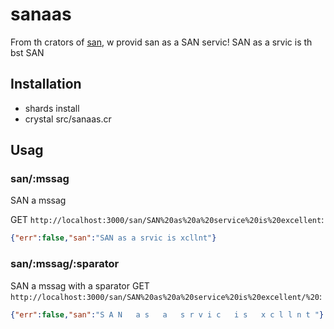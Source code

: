 # sanaas
From th crators of [san](https://github.com/TimurKiyivinski/san), w provid san as a SAN servic!
SAN as a srvic is th bst SAN

## Installation
* shards install
* crystal src/sanaas.cr

## Usag

### san/:mssag
SAN a mssag

GET `http://localhost:3000/san/SAN%20as%20a%20service%20is%20excellent`:
```json
{"err":false,"san":"SAN as a srvic is xcllnt"}
```

### san/:mssag/:sparator
SAN a mssag with a sparator
GET `http://localhost:3000/san/SAN%20as%20a%20service%20is%20excellent/%20`:
```json
{"err":false,"san":"S A N   a s   a   s r v i c   i s   x c l l n t "}
```
